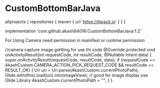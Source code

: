 # CustomBottomBarJava

allprojects {
		repositories {
			maven { url 'https://jitpack.io' }
		}
	}



implementation 'com.github.akash84016:CustomBottomBarJava:1.2'



For Using Camera need permission in mainifest or runtime permission

//camera capture image gettting for use thi code
 @Override
    protected void onActivityResult(int requestCode, int resultCode, @Nullable Intent data) {
        super.onActivityResult(requestCode, resultCode, data);
        if (requestCode == AkashCustom.CAMERA_ACTION_PICK_REQUEST_CODE && resultCode == RESULT_OK) {
            Uri uri = Uri.parse(AkashCustom.currentPhotoPath);
            Glide.with(this).load(uri).into(imageView); // good for image display use Glide Library
            AkashCustom.currentPhotoPath = "";
        }
    }

 
